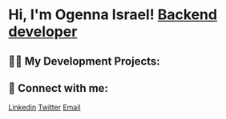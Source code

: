 <h1>Hi, I'm Ogenna Israel!  <a href=>Backend developer</a> </h1>

<h2>👨‍💻 My Development Projects:</h2>



<h2> 🤳 Connect with me:</h2>

  <a href=www.linkedin.com/in/ogenna-israel>Linkedin</a>
  <a href=@ogechiWeb>Twitter</a>
  <a href=ogennaisrael@gmail.com>Email</a>
<!--
**joshmadakor1/joshmadakor1** is a ✨ _special_ ✨ repository because its `README.md` (this file) appears on your GitHub profile.

Here are some ideas to get you started:

- 🔭 I’m currently working on ...
- 🌱 I’m currently learning ...
- 👯 I’m looking to collaborate on ...
- 🤔 I’m looking for help with ...
- 💬 Ask me about ...
- 📫 How to reach me: ...
- 😄 Pronouns: ...
- ⚡ Fun fact: ...
-->

